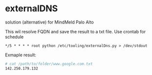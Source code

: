 # externalDNS
solution (alternative) for MindMeld Palo Alto

This wil resolve FQDN and save the result to a txt file. 
Use crontab for schedule
```crontab
*/5 * * * * root python /etc/tooling/externalDns.py > /dev/stdout
```

Exmaple result:
```bash
# cat /path/to/folder/www.google.com.txt
142.250.179.132
```
